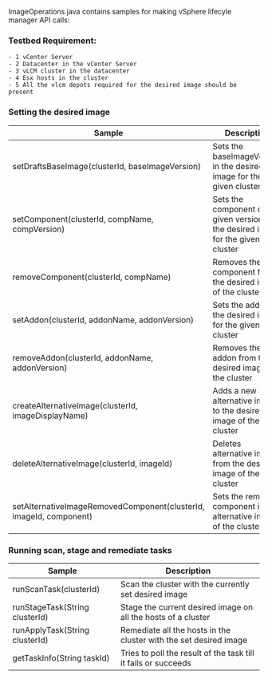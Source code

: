 ImageOperations.java contains samples for making vSphere lifecyle manager API calls:

### Testbed Requirement:

    - 1 vCenter Server
    - 2 Datacenter in the vCenter Server
    - 3 vLCM cluster in the datacenter
    - 4 Esx hosts in the cluster
    - 5 All the vlcm depots required for the desired image should be present

### Setting the desired image

| Sample                                                              | Description                                                                        |
|---------------------------------------------------------------------|------------------------------------------------------------------------------------|
| setDraftsBaseImage(clusterId, baseImageVersion)                     | Sets the baseImageVersion in the desired image for the given cluster               |
| setComponent(clusterId, compName, compVersion)                      | Sets the component of the given version in the desired image for the given cluster |
| removeComponent(clusterId, compName)                                | Removes the component from the desired image of the cluster                        |
| setAddon(clusterId, addonName, addonVersion)                        | Sets the addon in the desired image for the given cluster                          |
| removeAddon(clusterId, addonName, addonVersion)                     | Removes the addon from the desired image of the cluster                            |
| createAlternativeImage(clusterId, imageDisplayName)                 | Adds a new alternative image to the desired image of the cluster                   |
| deleteAlternativeImage(clusterId, imageId)                          | Deletes alternative image from the desired image of the cluster                    |
| setAlternativeImageRemovedComponent(clusterId, imageId, component)  | Sets the removed component in the alternative image of the cluster                 |


### Running scan, stage and remediate tasks

| Sample                         | Description                                                       |
|--------------------------------|-------------------------------------------------------------------|
| runScanTask(clusterId)         | Scan the cluster with the currently set desired image             |
| runStageTask(String clusterId) | Stage the current desired image on all the hosts of a cluster     |
| runApplyTask(String clusterId) | Remediate all the hosts in the cluster with the set desired image |
| getTaskInfo(String taskId)     | Tries to poll the result of the task till it fails or succeeds    |